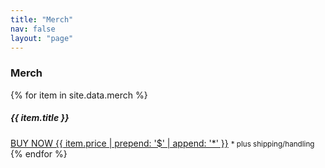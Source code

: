 ```yaml
---
title: "Merch"
nav: false
layout: "page"
---
```


<h3 class="section-head"><i class="fa fa-diamond" aria-hidden="true"></i> Merch</h3>


<div class="row">
  {% for item in site.data.merch %}
    <div class="col-sm-6 merch-item">
      <h5>{{ item.title }}</h5>      
      <a href="{{ item.link }}" 
         target="_blank"
         class="merch-item-thumbnail" 
         style="background-image: url({{ item.image_url  | prepend: site.basurl }})"></a>  
      <a href="{{ item.link }}" 
         class="btn btn-success btn-block">BUY NOW {{ item.price | prepend: '$' | append: '*' }}</a>
      <small>* plus shipping/handling</small>
    </div>
  {% endfor %}
</div>
  
